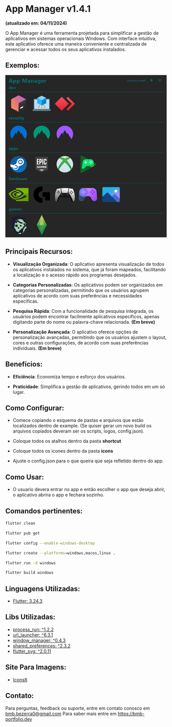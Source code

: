 # App Manager v1.4.1
**(atualizado em: 04/11/2024)**

O App Manager é uma ferramenta projetada para simplificar a gestão de aplicativos em sistemas operacionais Windows.
Com interface intuitiva, este aplicativo oferece uma maneira conveniente e centralizada de gerenciar 
e acessar todos os seus aplicativos instalados.

## Exemplos:

![Exemplo](./example/app_manager_example.png)

## Principais Recursos:
- **Visualização Organizada**: O aplicativo apresenta visualização de todos os aplicativos instalados no sistema, 
que já foram mapeados, facilitando a localização e o acesso rápido aos programas desejados.


- **Categorias Personalizadas**: Os aplicativos podem ser organizados em categorias personalizadas,
permitindo que os usuários agrupem aplicativos de acordo com suas preferências e necessidades específicas.


- **Pesquisa Rápida**: Com a funcionalidade de pesquisa integrada,
os usuários podem encontrar facilmente aplicativos específicos,
apenas digitando parte do nome ou palavra-chave relacionada. **(Em breve)**

- **Personalização Avançada**: O aplicativo oferece opções de personalização avançadas,
permitindo que os usuários ajustem o layout, cores e outras configurações,
de acordo com suas preferências individuais. **(Em breve)**

## Benefícios:
- **Eficiência**: Economiza tempo e esforço dos usuários.


- **Praticidade**: Simplifica a gestão de aplicativos, gerindo todos em um só lugar.

## Como Configurar:

- Comece copiando o esquema de pastas e arquivos que estão localizados dentro de example.
(Se quiser gerar um novo build os arquivos copiados deveram ser os scripts, logos, config.json).

- Coloque todos os atalhos dentro da pasta **shortcut**

- Coloque todos os icones dentro da pasta **icons**

- Ajuste o config.json para o que queira que seja refletido dentro do app.

## Como Usar:

- O usuario devera entrar no app e então escolher o app que deseja abrir, o aplicativo abrira o app e fechara sozinho.

## Comandos pertinentes:

```bash
flutter clean
```

```bash
flutter pub get
```

```bash
flutter config --enable-windows-desktop
```

```bash
flutter create --platforms=windows,macos,linux .
```

```bash
flutter run -d windows
```

```bash
flutter build windows
```

## Linguagens Utilizadas:
* [Flutter: 3.24.3](https://flutter.dev/?gclsrc=aw.ds)

## Libs Utilizadas:
* [process_run: ^1.2.2](https://pub.dev/packages/process_run)
* [url_launcher: ^6.3.1](https://pub.dev/packages/url_launcher)
* [window_manager: ^0.4.3](https://pub.dev/packages/window_manager)
* [shared_preferences: ^2.3.2](https://pub.dev/packages/shared_preferences)
* [flutter_svg: ^2.0.11](https://pub.dev/packages/flutter_svg)

## Site Para Imagens:
* [Icons8](https://icons8.com.br/)

## Contato:

Para perguntas, feedback ou suporte, entre em contato conosco em bmb.bezerra0@gmail.com
Para saber mais entre em https://bmb-portfolio.dev
